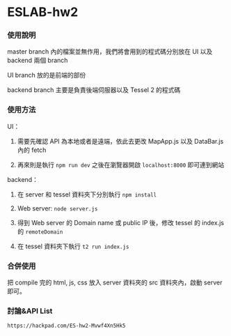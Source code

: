 # ESLAB-hw2

### 使用說明

master branch 內的檔案並無作用，我們將會用到的程式碼分別放在 UI 以及 backend 兩個 branch

UI branch 放的是前端的部份

backend branch 主要是負責後端伺服器以及 Tessel 2 的程式碼


### 使用方法

  UI：

  1. 需要先確認 API 為本地或者是遠端，依此去更改 MapApp.js 以及 DataBar.js 內的 fetch

  2. 再來則是執行 ```npm run dev``` 之後在瀏覽器開啟 ```localhost:8000``` 即可連到網站

  backend：

  1. 在 server 和 tessel 資料夾下分別執行 ```npm install```

  2. Web server: ```node server.js```

  3. 得到 Web server 的 Domain name 或 public IP 後，修改 tessel 的 index.js 的 ```remoteDomain```
  
  4. 在 tessel 資料夾下執行 ```t2 run index.js```

### 合併使用

把 compile 完的 html, js, css 放入 server 資料夾的 src 資料夾內，啟動 server 即可。




### 討論&API List

    https://hackpad.com/ES-hw2-Mvwf4Xn5Hk5
